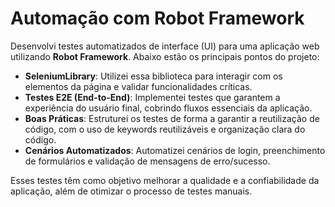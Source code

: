# Automação com Robot Framework

Desenvolvi testes automatizados de interface (UI) para uma aplicação web utilizando **Robot Framework**. Abaixo estão os principais pontos do projeto:

- **SeleniumLibrary**: Utilizei essa biblioteca para interagir com os elementos da página e validar funcionalidades críticas.
- **Testes E2E (End-to-End)**: Implementei testes que garantem a experiência do usuário final, cobrindo fluxos essenciais da aplicação.
- **Boas Práticas**: Estruturei os testes de forma a garantir a reutilização de código, com o uso de keywords reutilizáveis e organização clara do código.
- **Cenários Automatizados**: Automatizei cenários de login, preenchimento de formulários e validação de mensagens de erro/sucesso.

Esses testes têm como objetivo melhorar a qualidade e a confiabilidade da aplicação, além de otimizar o processo de testes manuais.


